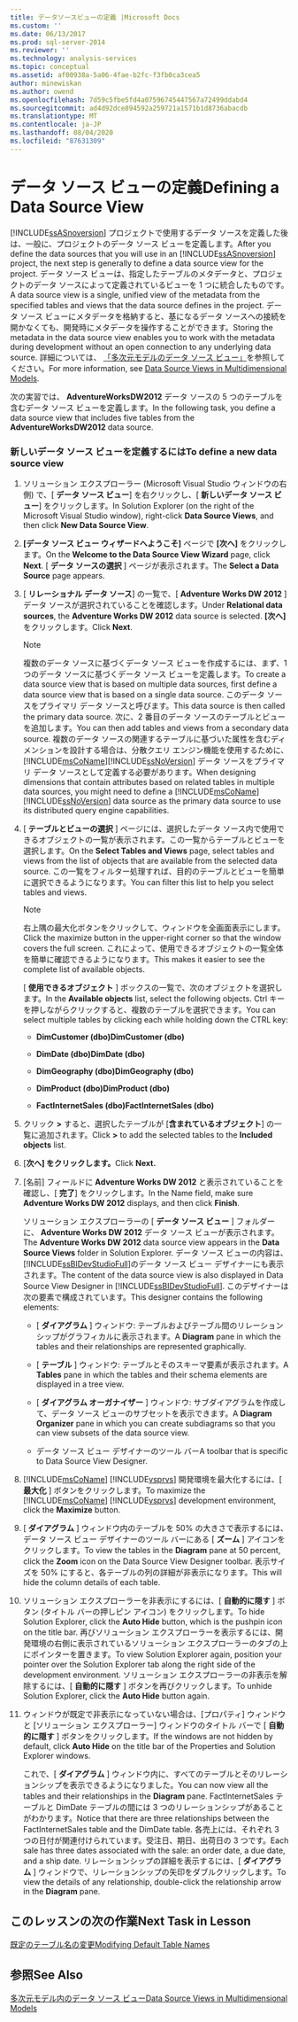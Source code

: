 ```yaml
---
title: データソースビューの定義 |Microsoft Docs
ms.custom: ''
ms.date: 06/13/2017
ms.prod: sql-server-2014
ms.reviewer: ''
ms.technology: analysis-services
ms.topic: conceptual
ms.assetid: af00938a-5a06-4fae-b2fc-f3fb0ca3cea5
author: minewiskan
ms.author: owend
ms.openlocfilehash: 7d59c5fbe5fd4a07596745447567a72499ddabd4
ms.sourcegitcommit: ad4d92dce894592a259721a1571b1d8736abacdb
ms.translationtype: MT
ms.contentlocale: ja-JP
ms.lasthandoff: 08/04/2020
ms.locfileid: "87631309"
---
```

# <a name="defining-a-data-source-view"></a><span data-ttu-id="25538-102">データ ソース ビューの定義</span><span class="sxs-lookup"><span data-stu-id="25538-102">Defining a Data Source View</span></span>
  <span data-ttu-id="25538-103">[!INCLUDE[ssASnoversion](../includes/ssasnoversion-md.md)] プロジェクトで使用するデータ ソースを定義した後は、一般に、プロジェクトのデータ ソース ビューを定義します。</span><span class="sxs-lookup"><span data-stu-id="25538-103">After you define the data sources that you will use in an [!INCLUDE[ssASnoversion](../includes/ssasnoversion-md.md)] project, the next step is generally to define a data source view for the project.</span></span> <span data-ttu-id="25538-104">データ ソース ビューは、指定したテーブルのメタデータと、プロジェクトのデータ ソースによって定義されているビューを 1 つに統合したものです。</span><span class="sxs-lookup"><span data-stu-id="25538-104">A data source view is a single, unified view of the metadata from the specified tables and views that the data source defines in the project.</span></span> <span data-ttu-id="25538-105">データ ソース ビューにメタデータを格納すると、基になるデータ ソースへの接続を開かなくても、開発時にメタデータを操作することができます。</span><span class="sxs-lookup"><span data-stu-id="25538-105">Storing the metadata in the data source view enables you to work with the metadata during development without an open connection to any underlying data source.</span></span> <span data-ttu-id="25538-106">詳細については、 [「多次元モデルのデータ ソース ビュー」](multidimensional-models/data-source-views-in-multidimensional-models.md)を参照してください。</span><span class="sxs-lookup"><span data-stu-id="25538-106">For more information, see [Data Source Views in Multidimensional Models](multidimensional-models/data-source-views-in-multidimensional-models.md).</span></span>  
  
 <span data-ttu-id="25538-107">次の実習では、 **AdventureWorksDW2012** データ ソースの 5 つのテーブルを含むデータ ソース ビューを定義します。</span><span class="sxs-lookup"><span data-stu-id="25538-107">In the following task, you define a data source view that includes five tables from the **AdventureWorksDW2012** data source.</span></span>  
  
### <a name="to-define-a-new-data-source-view"></a><span data-ttu-id="25538-108">新しいデータ ソース ビューを定義するには</span><span class="sxs-lookup"><span data-stu-id="25538-108">To define a new data source view</span></span>  
  
1.  <span data-ttu-id="25538-109">ソリューション エクスプローラー (Microsoft Visual Studio ウィンドウの右側) で、[ **データ ソース ビュー**] を右クリックし、[ **新しいデータ ソース ビュー**] をクリックします。</span><span class="sxs-lookup"><span data-stu-id="25538-109">In Solution Explorer (on the right of the Microsoft Visual Studio window), right-click **Data Source Views**, and then click **New Data Source View**.</span></span>  
  
2.  <span data-ttu-id="25538-110">**[データ ソース ビュー ウィザードへようこそ]** ページで **[次へ]** をクリックします。</span><span class="sxs-lookup"><span data-stu-id="25538-110">On the **Welcome to the Data Source View Wizard** page, click **Next**.</span></span> <span data-ttu-id="25538-111">[ **データ ソースの選択** ] ページが表示されます。</span><span class="sxs-lookup"><span data-stu-id="25538-111">The **Select a Data Source** page appears.</span></span>  
  
3.  <span data-ttu-id="25538-112">[ **リレーショナル データ ソース**] の一覧で、[ **Adventure Works DW 2012** ] データ ソースが選択されていることを確認します。</span><span class="sxs-lookup"><span data-stu-id="25538-112">Under **Relational data sources**, the **Adventure Works DW 2012** data source is selected.</span></span> <span data-ttu-id="25538-113">**[次へ]** をクリックします。</span><span class="sxs-lookup"><span data-stu-id="25538-113">Click **Next**.</span></span>  
  
    > [!NOTE]  
    >  <span data-ttu-id="25538-114">複数のデータ ソースに基づくデータ ソース ビューを作成するには、まず、1 つのデータ ソースに基づくデータ ソース ビューを定義します。</span><span class="sxs-lookup"><span data-stu-id="25538-114">To create a data source view that is based on multiple data sources, first define a data source view that is based on a single data source.</span></span> <span data-ttu-id="25538-115">このデータ ソースをプライマリ データ ソースと呼びます。</span><span class="sxs-lookup"><span data-stu-id="25538-115">This data source is then called the primary data source.</span></span> <span data-ttu-id="25538-116">次に、2 番目のデータ ソースのテーブルとビューを追加します。</span><span class="sxs-lookup"><span data-stu-id="25538-116">You can then add tables and views from a secondary data source.</span></span> <span data-ttu-id="25538-117">複数のデータ ソースの関連するテーブルに基づいた属性を含むディメンションを設計する場合は、分散クエリ エンジン機能を使用するために、 [!INCLUDE[msCoName](../includes/msconame-md.md)][!INCLUDE[ssNoVersion](../includes/ssnoversion-md.md)] データ ソースをプライマリ データ ソースとして定義する必要があります。</span><span class="sxs-lookup"><span data-stu-id="25538-117">When designing dimensions that contain attributes based on related tables in multiple data sources, you might need to define a [!INCLUDE[msCoName](../includes/msconame-md.md)][!INCLUDE[ssNoVersion](../includes/ssnoversion-md.md)] data source as the primary data source to use its distributed query engine capabilities.</span></span>  
  
4.  <span data-ttu-id="25538-118">[ **テーブルとビューの選択** ] ページには、選択したデータ ソース内で使用できるオブジェクトの一覧が表示されます。この一覧からテーブルとビューを選択します。</span><span class="sxs-lookup"><span data-stu-id="25538-118">On the **Select Tables and Views** page, select tables and views from the list of objects that are available from the selected data source.</span></span> <span data-ttu-id="25538-119">この一覧をフィルター処理すれば、目的のテーブルとビューを簡単に選択できるようになります。</span><span class="sxs-lookup"><span data-stu-id="25538-119">You can filter this list to help you select tables and views.</span></span>  
  
    > [!NOTE]  
    >  <span data-ttu-id="25538-120">右上隅の最大化ボタンをクリックして、ウィンドウを全画面表示にします。</span><span class="sxs-lookup"><span data-stu-id="25538-120">Click the maximize button in the upper-right corner so that the window covers the full screen.</span></span> <span data-ttu-id="25538-121">これによって、使用できるオブジェクトの一覧全体を簡単に確認できるようになります。</span><span class="sxs-lookup"><span data-stu-id="25538-121">This makes it easier to see the complete list of available objects.</span></span>  
  
     <span data-ttu-id="25538-122">[ **使用できるオブジェクト** ] ボックスの一覧で、次のオブジェクトを選択します。</span><span class="sxs-lookup"><span data-stu-id="25538-122">In the **Available objects** list, select the following objects.</span></span> <span data-ttu-id="25538-123">Ctrl キーを押しながらクリックすると、複数のテーブルを選択できます。</span><span class="sxs-lookup"><span data-stu-id="25538-123">You can select multiple tables by clicking each while holding down the CTRL key:</span></span>  
  
    -   <span data-ttu-id="25538-124">**DimCustomer (dbo)**</span><span class="sxs-lookup"><span data-stu-id="25538-124">**DimCustomer (dbo)**</span></span>  
  
    -   <span data-ttu-id="25538-125">**DimDate (dbo)**</span><span class="sxs-lookup"><span data-stu-id="25538-125">**DimDate (dbo)**</span></span>  
  
    -   <span data-ttu-id="25538-126">**DimGeography (dbo)**</span><span class="sxs-lookup"><span data-stu-id="25538-126">**DimGeography (dbo)**</span></span>  
  
    -   <span data-ttu-id="25538-127">**DimProduct (dbo)**</span><span class="sxs-lookup"><span data-stu-id="25538-127">**DimProduct (dbo)**</span></span>  
  
    -   <span data-ttu-id="25538-128">**FactInternetSales (dbo)**</span><span class="sxs-lookup"><span data-stu-id="25538-128">**FactInternetSales (dbo)**</span></span>  
  
5.  <span data-ttu-id="25538-129">クリック **>** すると、選択したテーブルが [**含まれているオブジェクト**] の一覧に追加されます。</span><span class="sxs-lookup"><span data-stu-id="25538-129">Click **>** to add the selected tables to the **Included objects** list.</span></span>  
  
6.  <span data-ttu-id="25538-130">[**次へ] をクリックします。**</span><span class="sxs-lookup"><span data-stu-id="25538-130">Click **Next.**</span></span>  
  
7.  <span data-ttu-id="25538-131">[名前] フィールドに **Adventure Works DW 2012** と表示されていることを確認し、[ **完了**] をクリックします。</span><span class="sxs-lookup"><span data-stu-id="25538-131">In the Name field, make sure **Adventure Works DW 2012** displays, and then click **Finish**.</span></span>  
  
     <span data-ttu-id="25538-132">ソリューション エクスプローラーの [ **データ ソース ビュー** ] フォルダーに、 **Adventure Works DW 2012** データ ソース ビューが表示されます。</span><span class="sxs-lookup"><span data-stu-id="25538-132">The **Adventure Works DW 2012** data source view appears in the **Data Source Views** folder in Solution Explorer.</span></span> <span data-ttu-id="25538-133">データ ソース ビューの内容は、 [!INCLUDE[ssBIDevStudioFull](../includes/ssbidevstudiofull-md.md)]のデータ ソース ビュー デザイナーにも表示されます。</span><span class="sxs-lookup"><span data-stu-id="25538-133">The content of the data source view is also displayed in Data Source View Designer in [!INCLUDE[ssBIDevStudioFull](../includes/ssbidevstudiofull-md.md)].</span></span> <span data-ttu-id="25538-134">このデザイナーは次の要素で構成されています。</span><span class="sxs-lookup"><span data-stu-id="25538-134">This designer contains the following elements:</span></span>  
  
    -   <span data-ttu-id="25538-135">[ **ダイアグラム** ] ウィンドウ: テーブルおよびテーブル間のリレーションシップがグラフィカルに表示されます。</span><span class="sxs-lookup"><span data-stu-id="25538-135">A **Diagram** pane in which the tables and their relationships are represented graphically.</span></span>  
  
    -   <span data-ttu-id="25538-136">[ **テーブル** ] ウィンドウ: テーブルとそのスキーマ要素が表示されます。</span><span class="sxs-lookup"><span data-stu-id="25538-136">A **Tables** pane in which the tables and their schema elements are displayed in a tree view.</span></span>  
  
    -   <span data-ttu-id="25538-137">[ **ダイアグラム オーガナイザー** ] ウィンドウ: サブダイアグラムを作成して、データ ソース ビューのサブセットを表示できます。</span><span class="sxs-lookup"><span data-stu-id="25538-137">A **Diagram Organizer** pane in which you can create subdiagrams so that you can view subsets of the data source view.</span></span>  
  
    -   <span data-ttu-id="25538-138">データ ソース ビュー デザイナーのツール バー</span><span class="sxs-lookup"><span data-stu-id="25538-138">A toolbar that is specific to Data Source View Designer.</span></span>  
  
8.  <span data-ttu-id="25538-139">[!INCLUDE[msCoName](../includes/msconame-md.md)] [!INCLUDE[vsprvs](../includes/vsprvs-md.md)] 開発環境を最大化するには、[ **最大化** ] ボタンをクリックします。</span><span class="sxs-lookup"><span data-stu-id="25538-139">To maximize the [!INCLUDE[msCoName](../includes/msconame-md.md)] [!INCLUDE[vsprvs](../includes/vsprvs-md.md)] development environment, click the **Maximize** button.</span></span>  
  
9. <span data-ttu-id="25538-140">[ **ダイアグラム** ] ウィンドウ内のテーブルを 50% の大きさで表示するには、データ ソース ビュー デザイナーのツール バーにある [ **ズーム** ] アイコンをクリックします。</span><span class="sxs-lookup"><span data-stu-id="25538-140">To view the tables in the **Diagram** pane at 50 percent, click the **Zoom** icon on the Data Source View Designer toolbar.</span></span> <span data-ttu-id="25538-141">表示サイズを 50% にすると、各テーブルの列の詳細が非表示になります。</span><span class="sxs-lookup"><span data-stu-id="25538-141">This will hide the column details of each table.</span></span>  
  
10. <span data-ttu-id="25538-142">ソリューション エクスプローラーを非表示にするには、[ **自動的に隠す** ] ボタン (タイトル バーの押しピン アイコン) をクリックします。</span><span class="sxs-lookup"><span data-stu-id="25538-142">To hide Solution Explorer, click the **Auto Hide** button, which is the pushpin icon on the title bar.</span></span> <span data-ttu-id="25538-143">再びソリューション エクスプローラーを表示するには、開発環境の右側に表示されているソリューション エクスプローラーのタブの上にポインターを置きます。</span><span class="sxs-lookup"><span data-stu-id="25538-143">To view Solution Explorer again, position your pointer over the Solution Explorer tab along the right side of the development environment.</span></span> <span data-ttu-id="25538-144">ソリューション エクスプローラーの非表示を解除するには、[ **自動的に隠す** ] ボタンを再びクリックします。</span><span class="sxs-lookup"><span data-stu-id="25538-144">To unhide Solution Explorer, click the **Auto Hide** button again.</span></span>  
  
11. <span data-ttu-id="25538-145">ウィンドウが既定で非表示になっていない場合は、[プロパティ] ウィンドウと [ソリューション エクスプローラー] ウィンドウのタイトル バーで [ **自動的に隠す** ] ボタンをクリックします。</span><span class="sxs-lookup"><span data-stu-id="25538-145">If the windows are not hidden by default, click **Auto Hide** on the title bar of the Properties and Solution Explorer windows.</span></span>  
  
     <span data-ttu-id="25538-146">これで、[ **ダイアグラム** ] ウィンドウ内に、すべてのテーブルとそのリレーションシップを表示できるようになりました。</span><span class="sxs-lookup"><span data-stu-id="25538-146">You can now view all the tables and their relationships in the **Diagram** pane.</span></span> <span data-ttu-id="25538-147">FactInternetSales テーブルと DimDate テーブルの間には 3 つのリレーションシップがあることがわかります。</span><span class="sxs-lookup"><span data-stu-id="25538-147">Notice that there are three relationships between the FactInternetSales table and the DimDate table.</span></span> <span data-ttu-id="25538-148">各売上には、それぞれ 3 つの日付が関連付けられています。受注日、期日、出荷日の 3 つです。</span><span class="sxs-lookup"><span data-stu-id="25538-148">Each sale has three dates associated with the sale: an order date, a due date, and a ship date.</span></span> <span data-ttu-id="25538-149">リレーションシップの詳細を表示するには、[ **ダイアグラム** ] ウィンドウで、リレーションシップの矢印をダブルクリックします。</span><span class="sxs-lookup"><span data-stu-id="25538-149">To view the details of any relationship, double-click the relationship arrow in the **Diagram** pane.</span></span>  
  
## <a name="next-task-in-lesson"></a><span data-ttu-id="25538-150">このレッスンの次の作業</span><span class="sxs-lookup"><span data-stu-id="25538-150">Next Task in Lesson</span></span>  
 [<span data-ttu-id="25538-151">既定のテーブル名の変更</span><span class="sxs-lookup"><span data-stu-id="25538-151">Modifying Default Table Names</span></span>](lesson-1-4-modifying-default-table-names.md)  
  
## <a name="see-also"></a><span data-ttu-id="25538-152">参照</span><span class="sxs-lookup"><span data-stu-id="25538-152">See Also</span></span>  
 [<span data-ttu-id="25538-153">多次元モデル内のデータ ソース ビュー</span><span class="sxs-lookup"><span data-stu-id="25538-153">Data Source Views in Multidimensional Models</span></span>](multidimensional-models/data-source-views-in-multidimensional-models.md)  
  
  
